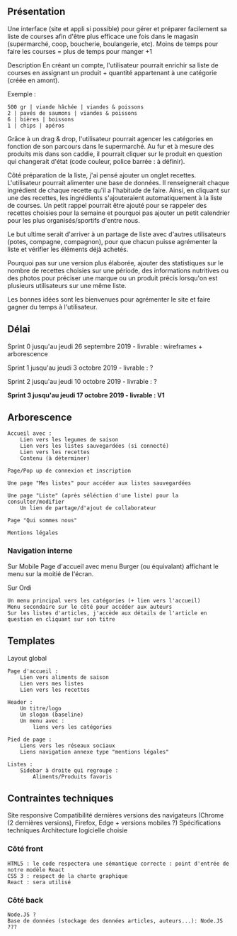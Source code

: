 ## Présentation

Une interface (site et appli si possible) pour gérer et préparer facilement sa liste de courses afin d'être plus efficace une fois dans le magasin (supermarché, coop, boucherie, boulangerie, etc).
Moins de temps pour faire les courses = plus de temps pour manger +1

Description
En créant un compte, l'utilisateur pourrait enrichir sa liste de courses en assignant un produit + quantité appartenant à une catégorie (créée en amont).

Exemple :

    500 gr | viande hâchée | viandes & poissons
    2 | pavés de saumons | viandes & poissons
    6 | bières | boissons
    1 | chips | apéros

Grâce à un drag & drop, l'utilisateur pourrait agencer les catégories en fonction de son parcours dans le supermarché. Au fur et à mesure des produits mis dans son caddie, il pourrait cliquer sur le produit en question qui changerait d'état (code couleur, police barrée : à définir).

Côté préparation de la liste, j'ai pensé ajouter un onglet recettes. L'utilisateur pourrait alimenter une base de données. Il renseignerait chaque ingrédient de chaque recette qu'il a l'habitude de faire. Ainsi, en cliquant sur une des recettes, les ingrédients s'ajouteraient automatiquement à la liste de courses.
Un petit rappel pourrait être ajouté pour se rappeler des recettes choisies pour la semaine et pourquoi pas ajouter un petit calendrier pour les plus organisés/sportifs d'entre nous.

Le but ultime serait d'arriver à un partage de liste avec d'autres utilisateurs (potes, compagne, compagnon), pour que chacun puisse agrémenter la liste et vérifier les éléments déjà achetés.

Pourquoi pas sur une version plus élaborée, ajouter des statistiques sur le nombre de recettes choisies sur une période, des informations nutritives ou des photos pour préciser une marque ou un produit précis lorsqu'on est plusieurs utilisateurs sur une même liste.

Les bonnes idées sont les bienvenues pour agrémenter le site et faire gagner du temps à l'utilisateur.

## Délai

Sprint 0 jusqu'au jeudi 26 septembre 2019 - livrable : wireframes + arborescence

Sprint 1 jusqu'au jeudi 3 octobre 2019 - livrable : ?

Sprint 2 jusqu'au jeudi 10 octobre 2019 - livrable : ?

**Sprint 3 jusqu'au jeudi 17 octobre 2019 - livrable : V1**

## Arborescence

    Accueil avec :
        Lien vers les legumes de saison
        Lien vers les listes sauvegardées (si connecté)
        Lien vers les recettes
        Contenu (à déterminer)
    
    Page/Pop up de connexion et inscription

    Une page "Mes listes" pour accéder aux listes sauvegardées

    Une page "Liste" (après séléction d'une liste) pour la consulter/modifier
        Un lien de partage/d'ajout de collaborateur
            
    Page "Qui sommes nous"
    
    Mentions légales

### Navigation interne

Sur Mobile
    Page d'accueil avec menu Burger (ou équivalant) affichant le menu sur la moitié de l'écran.
    


Sur Ordi

    Un menu principal vers les catégories (+ lien vers l'accueil)
    Menu secondaire sur le côté pour accéder aux auteurs
    Sur les listes d'articles, j'accède aux détails de l'article en question en cliquant sur son titre

## Templates
Layout global

    Page d'accueil :
        Lien vers aliments de saison 
        Lien vers mes listes
        Lien vers les recettes
    
    Header : 
        Un titre/logo
        Un slogan (baseline)
        Un menu avec :
            liens vers les catégories
    
    Pied de page :
        Liens vers les réseaux sociaux
        Liens navigation annexe type "mentions légales"

    Listes :
        Sidebar à droite qui regroupe :
            Aliments/Produits favoris

## Contraintes techniques

Site responsive Compatibilité dernières versions des navigateurs (Chrome (2 dernières versions), Firefox, Edge + versions mobiles ?)
Spécifications techniques
Architecture logicielle choisie

### Côté front

    HTML5 : le code respectera une sémantique correcte : point d'entrée de notre modèle React
    CSS 3 : respect de la charte graphique
    React : sera utilisé

### Côté back

    Node.JS ?
    Base de données (stockage des données articles, auteurs...): Node.JS ???
